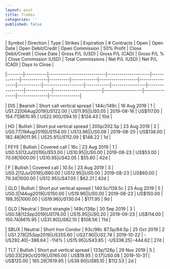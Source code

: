 ```yaml
---
layout: post
title: Trades
categories: ''
published: false

---
```

| Symbol | Direction | Type                       | Strikes             | Expiration  | # Contracts | Open     | Open Date   | Open Debit/Credit | Open Commission | 50% Profit | Close Debit/Credit | Close Date | Gross P/L (USD) | Gross P/L (CAD) | Gross P/L % | Close Commission (USD) | Total Commissions | Net P/L (USD) | Net P/L (CAD) | Days to Close |

|--------|-----------|----------------------------|---------------------|-------------|-------------|----------|-------------|-------------------|-----------------|------------|--------------------|------------|-----------------|-----------------|-------------|------------------------|-------------------|---------------|---------------|---------------|

| DIS    | Bearish   | Short call vertical spread | 144c/149c           | 16 Aug 2019 | 1           | US$1.22  | 06 Aug 2019 | US$122.00         | US$11.95        |            | US$0.05            | 2019-08-16 | US$117.00       | $154.71         | 96%         | US$10.95               | US$22.90          | US$94.10      | $124.43       | 10d           |

| HD     | Bullish   | Short put vertical spread  | 205p/202.5p         | 23 Aug 2019 | 2           | US$0.77  | 19 Aug 2019 | US$154.00         | US$13.96        |            | US$0.08            | 2019-08-20 | US$138.00       | $182.48         | 90%         | US$11.95               | US$25.91          | US$112.09     | $148.22       | 1d            |

| FEYE   | Bullish   | Covered call               | 16c                 | 23 Aug 2019 | 1           | US$0.53  | 12 Jul 2019 | US$53.00          | US$10.95        |            | US$0.00            | 2019-08-23 | US$53.00        | $70.08          | 100%        | US$0.00                | US$10.95          | US$42.05      | $55.60        | 42d           |

| F      | Bullish   | Covered call               | 10.5c               | 23 Aug 2019 | 3           | US$0.2   | 12 Jul 2019 | US$60.00          | US$12.95        |            | US$0.00            | 2019-08-23 | US$60.00        | $79.34          | 100%        | US$0.00                | US$12.95          | US$47.05      | $62.21        | 42d           |

| GLD    | Bullish   | Short put vertical spread  | 140.5c/139.5c       | 23 Aug 2019 | 5           | US$0.3   | 14 Aug 2019 | US$150.00         | US$19.96        |            | US$0.00            | 2019-08-23 | US$150.00       | $198.35         | 100%        | US$0.00                | US$19.96          | US$130.04     | $171.95       | 9d            |

| GLD    | Neutral   | Short strangle             | 149c/138p           | 30 Sep 2019 | 3           | US$0.58  | 12 Sep 2019 | US$174.00         | US$15.95        |            | US$0.20            | 2019-09-23 | US$114.00       | $150.74         | 66%         | US$15.95               | US$31.90          | US$82.10      | $108.56       | 11d           |

| SBUX   | Neutral   | Short Iron Condor          | 93c/96c 87.5p/84.5p | 25 Oct 2019 | 2           | US$1.278 | 25 Sep 2019 | US$255.60         | US$27.90        |            | US$2.74            | 2019-10-22 | -US$292.40      | -$386.64        | -114%       | US$15.95               | US$43.85          | -US$336.25    | -$444.62      | 27d           |

| TLT    | Bullish   | Short put vertical spread  | 133p/128p           | 29 Nov 2019 | 5           | US$0.33  | 29 Oct 2019 | US$165.00         | US$19.95        | $0.17      | US$0.08            | 2019-10-31 | US$125.00       | $165.29         | 76%         | US$19.95               | US$39.90          | US$85.10      | $112.53       | 2d            |